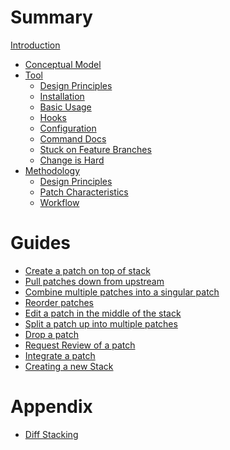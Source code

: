 # Summary

[Introduction](./introduction.md)

- [Conceptual Model](./the-concept.md)
- [Tool]()
	- [Design Principles]()
	- [Installation](./tool/installation.md)
	- [Basic Usage]()
	- [Hooks](./tool/hooks.md)
	- [Configuration](./tool/configuration.md)
	- [Command Docs]()
	- [Stuck on Feature Branches]()
	- [Change is Hard]()
- [Methodology]()
	- [Design Principles]()
	- [Patch Characteristics]()
	- [Workflow]()

# Guides

- [Create a patch on top of stack]()
- [Pull patches down from upstream]()
- [Combine multiple patches into a singular patch]()
- [Reorder patches]()
- [Edit a patch in the middle of the stack]()
- [Split a patch up into multiple patches]()
- [Drop a patch]()
- [Request Review of a patch]()
- [Integrate a patch]()
- [Creating a new Stack]()

# Appendix

- [Diff Stacking]()
